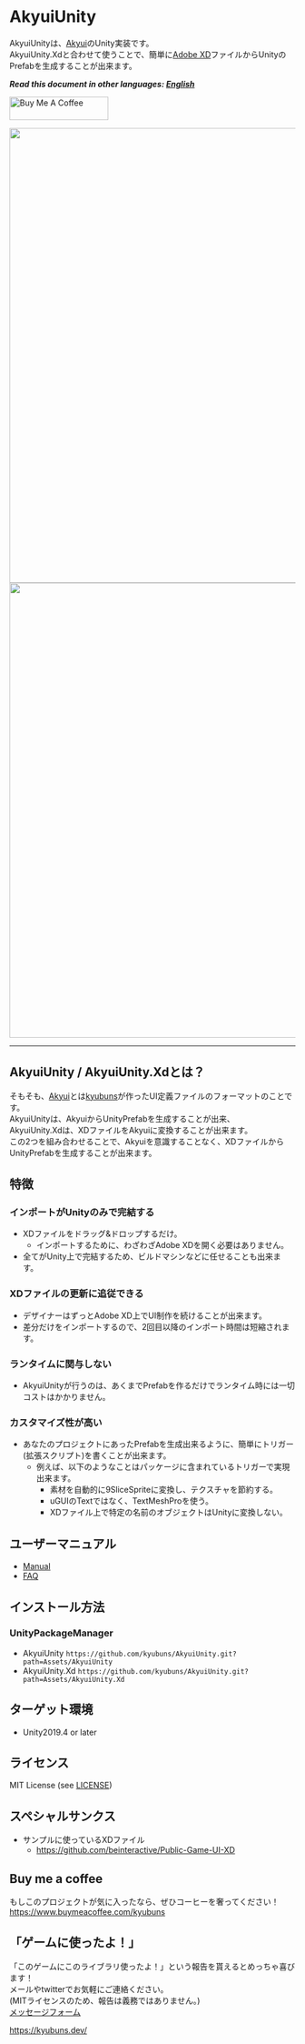 # AkyuiUnity

AkyuiUnityは、[Akyui](https://github.com/kyubuns/Akyui)のUnity実装です。  
AkyuiUnity.Xdと合わせて使うことで、簡単に[Adobe XD](https://www.adobe.com/products/xd.html)ファイルからUnityのPrefabを生成することが出来ます。

***Read this document in other languages: [English](https://github.com/kyubuns/AkyuiUnity/blob/main/README.md)***

<a href="https://www.buymeacoffee.com/kyubuns" target="_blank"><img src="https://cdn.buymeacoffee.com/buttons/default-orange.png" alt="Buy Me A Coffee" height="41" width="174"></a>

<img width="800" src="https://user-images.githubusercontent.com/961165/107123379-93689600-68e0-11eb-9cd0-41759afeb01b.png">  
<img width="800" src="https://user-images.githubusercontent.com/961165/107123374-8e0b4b80-68e0-11eb-89b6-2549a58deaa2.png">

---

## AkyuiUnity / AkyuiUnity.Xdとは？

そもそも、[Akyui](https://github.com/kyubuns/Akyui)とは[kyubuns](https://github.com/kyubuns)が作ったUI定義ファイルのフォーマットのことです。  
AkyuiUnityは、AkyuiからUnityPrefabを生成することが出来、  
AkyuiUnity.Xdは、XDファイルをAkyuiに変換することが出来ます。  
この2つを組み合わせることで、Akyuiを意識することなく、XDファイルからUnityPrefabを生成することが出来ます。

## 特徴

### インポートがUnityのみで完結する

- XDファイルをドラッグ&ドロップするだけ。
  - インポートするために、わざわざAdobe XDを開く必要はありません。
- 全てがUnity上で完結するため、ビルドマシンなどに任せることも出来ます。

### XDファイルの更新に追従できる

- デザイナーはずっとAdobe XD上でUI制作を続けることが出来ます。
- 差分だけをインポートするので、2回目以降のインポート時間は短縮されます。

### ランタイムに関与しない

- AkyuiUnityが行うのは、あくまでPrefabを作るだけでランタイム時には一切コストはかかりません。

### カスタマイズ性が高い

- あなたのプロジェクトにあったPrefabを生成出来るように、簡単にトリガー(拡張スクリプト)を書くことが出来ます。
  - 例えば、以下のようなことはパッケージに含まれているトリガーで実現出来ます。
    - 素材を自動的に9SliceSpriteに変換し、テクスチャを節約する。
    - uGUIのTextではなく、TextMeshProを使う。
    - XDファイル上で特定の名前のオブジェクトはUnityに変換しない。

## ユーザーマニュアル

- [Manual](https://github.com/kyubuns/AkyuiUnity/blob/main/Manual/Manual_ja.md)
- [FAQ](https://github.com/kyubuns/AkyuiUnity/blob/main/Manual/FAQ_ja.md)


## インストール方法

### UnityPackageManager

- AkyuiUnity `https://github.com/kyubuns/AkyuiUnity.git?path=Assets/AkyuiUnity`
- AkyuiUnity.Xd `https://github.com/kyubuns/AkyuiUnity.git?path=Assets/AkyuiUnity.Xd`


## ターゲット環境

- Unity2019.4 or later


## ライセンス

MIT License (see [LICENSE](LICENSE))

## スペシャルサンクス

- サンプルに使っているXDファイル
  - https://github.com/beinteractive/Public-Game-UI-XD

## Buy me a coffee

もしこのプロジェクトが気に入ったなら、ぜひコーヒーを奢ってください！  
https://www.buymeacoffee.com/kyubuns

## 「ゲームに使ったよ！」

「このゲームにこのライブラリ使ったよ！」という報告を貰えるとめっちゃ喜びます！  
メールやtwitterでお気軽にご連絡ください。  
(MITライセンスのため、報告は義務ではありません。)  
[メッセージフォーム](https://kyubuns.dev/message.html)

https://kyubuns.dev/
